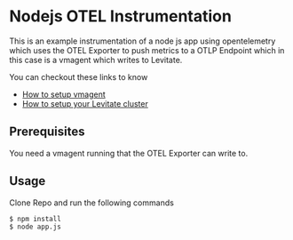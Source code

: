 # Nodejs OTEL Instrumentation

This is an example instrumentation of a node js app using opentelemetry which uses the OTEL Exporter to push metrics to a OTLP Endpoint which in this case is a vmagent which writes to Levitate.

You can checkout these links to know 
- [How to setup vmagent](https://docs.last9.io/docs/levitate-integrations-vmagent)
- [How to setup your Levitate cluster](https://docs.last9.io/docs/levitate-onboard)

## Prerequisites
You need a vmagent running that the OTEL Exporter can write to.

## Usage
Clone Repo and run the following commands
```bash
$ npm install
$ node app.js
```
